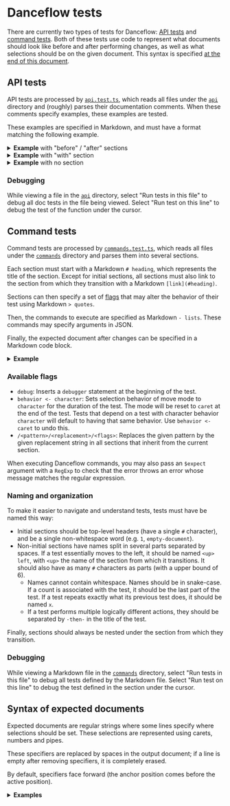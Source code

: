 # Danceflow tests

There are currently two types of tests for Danceflow: [API tests](#api-tests) and
[command tests](#command-tests). Both of these tests use code to represent
what documents should look like before and after performing changes, as well as
what selections should be on the given document. This syntax is specified [at
the end of this document](#syntax-of-expected-documents).

## API tests

API tests are processed by [`api.test.ts`](./suite/api.test.ts), which reads
all files under the [`api`](../src/api) directory and (roughly) parses their
documentation comments. When these comments specify examples, these examples
are tested.

These examples are specified in Markdown, and must have a format matching the
following example.

<details>
  <summary><b>Example</b> with "before" / "after" sections</summary>

### Example

```js
const anchor = new vscode.Position(0, 0),
      active = new vscode.Position(0, 3),
      selection = new vscode.Selection(anchor, active);

await updateSelections([selection]);
```

Before:
```
foo bar
    ^^^ 0
```

After:
```
foo bar
^^^ 0
```
</details>

<details>
  <summary><b>Example</b> with "with" section</summary>

### Example

```js
expect(
  text(Selections.current[0]),
  "to be",
  "bar",
);
```

With:
```
foo bar
    ^^^ 0
```
</details>

<details>
  <summary><b>Example</b> with no section</summary>

### Example

```js
expect(
  map(
    new vscode.Range(Positions.at(0, 0), Positions.at(0, 5)),
    (p) => p.translate(1),
  ),
  "to satisfy",
  {
    start: expect.it("to be at coords", 0, 0),
    end: expect.it("to be at coords", 0, 5),
  },
)
```
</details>

### Debugging

While viewing a file in the [`api`](../src/api) directory, select "Run tests in
this file" to debug all doc tests in the file being viewed. Select "Run test on
this line" to debug the test of the function under the cursor.

## Command tests

Command tests are processed by [`commands.test.ts`](./suite/commands.test.ts),
which reads all files under the [`commands`](./suite/commands) directory and
parses them into several sections.

Each section must start with a Markdown `# heading`, which represents the title
of the section. Except for initial sections, all sections must also link to
the section from which they transition with a Markdown `[link](#heading)`.

Sections can then specify a set of [flags](#available-flags) that may alter the
behavior of their test using Markdown `> quotes`.

Then, the commands to execute are specified as Markdown `- lists`. These
commands may specify arguments in JSON.

Finally, the expected document after changes can be specified in a Markdown
code block.

<details>
  <summary><b>Example</b></summary>

# 1

```
foo bar
  ^ 0
```

## 1 search-b
[up](#1)

- .search { re: "b" }

```
foo bar
    ^ 0
```

</details>

### Available flags

- `debug`: Inserts a `debugger` statement at the beginning of the test.
- `behavior <- character`: Sets selection behavior of move mode to `character`
  for the duration of the test. The mode will be reset to `caret` at the end of
  the test. Tests that depend on a test with character behavior `character` will
  default to having that same behavior. Use `behavior <- caret` to undo this.
- `/<pattern>/<replacement>/<flags>`: Replaces the given pattern by the given
  replacement string in all sections that inherit from the current section.

When executing Danceflow commands, you may also pass an `$expect` argument with a
`RegExp` to check that the error throws an error whose message matches the
regular expression.

### Naming and organization

To make it easier to navigate and understand tests, tests must have be named
this way:
- Initial sections should be top-level headers (have a single `#` character),
  and be a single non-whitespace word (e.g. `1`, `empty-document`).
- Non-initial sections have names split in several parts separated by spaces.
  If a test essentially moves to the left, it should be named `<up> left`, with
  `<up>` the name of the section from which it transitions. It should also have
  as many `#` characters as parts (with a upper bound of 6).
  * Names cannot contain whitespace. Names should be in snake-case. If a count
    is associated with the test, it should be the last part of the test. If a
    test repeats exactly what its previous test does, it should be named `x`.
  * If a test performs multiple logically different actions, they should be
    separated by `-then-` in the title of the test.

Finally, sections should always be nested under the section from which they
transition.

### Debugging

While viewing a Markdown file in the [`commands`](./suite/commands) directory,
select "Run tests in this file" to debug all tests defined by the Markdown file.
Select "Run test on this line" to debug the test defined in the section under
the cursor.

## Syntax of expected documents

Expected documents are regular strings where some lines specify where
selections should be set. These selections are represented using carets,
numbers and pipes.

These specifiers are replaced by spaces in the output document; if a line is
empty after removing specifiers, it is completely erased.

By default, specifiers face forward (the anchor position comes before the
active position).

<details>
  <summary><b>Examples</b></summary>

> The following examples are also tested in [`utils.test.ts`](
  ./suite/utils.test.ts).

1. Equivalent to [0:0 → 0:3]:
   ```
   foo bar
   ^^^ 0
   ```
2. Equivalent to [0:0 → 0:3]:
   ```
   foo bar
   ^^| 0
   ```
3. Equivalent to [0:3 → 0:0]:
   ```
   foo bar
   |^^ 0
   ```
4. Equivalent to [0:0 → 0:3, 0:4 → 0:7]:
   ```
   foo bar
   ^^^ 0
       ^^^ 1
   ```
5. Equivalent to [0:4 → 0:7, 0:0 → 0:3]:
   ```
   foo bar
   ^^^ 1
       ^^^ 0
   ```
6. Equivalent to [0:0 → 0:1, 0:5 → 0:5]:
   ```
   foo bar
   ^ 0  | 1
   ```
7. Equivalent to [0:0 → 2:4]:
   ```
   foo
   ^ 0
    bar
     baz
      ^ 0
   ```
8. Equivalent to [0:0 → 2:4]:
   ```
   foo
   ^ 0
    bar
     baz
      | 0
   ```
9. Equivalent to [2:4 → 0:0]:
   ```
   foo
   | 0
    bar
     baz
      ^ 0
   ```
10. Equivalent to [2:4 → 0:0]:
    ```
    foo
    |^^ 0
     bar
      baz
    ^^^^ 0
    ```
11. Equivalent to [0:0 → 1:4]:
    ```

    ^ 0
    abcd
       ^ 0
    ```
12. Equivalent to [0:3 → 0:3]:
    ```
    foo
       | 0
    bar
    ```
13. Equivalent to [0:0 → 1:0, 1:0 → 1:3]:
    ```
    abc
    ^^^^ 0
    def
    ^^^ 1
    ```
14. Equivalent to [1:2 → 0:3]:
    ```
    abc
       | 0
    def
    ^^ 0
    ```

</details>
